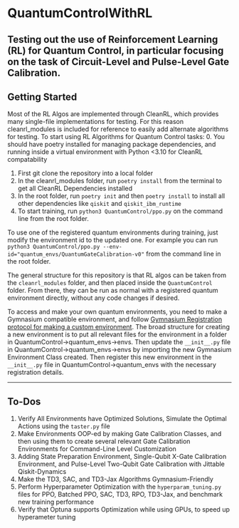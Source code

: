 # QuantumControlWithRL
Testing out the use of Reinforcement Learning (RL) for Quantum Control, in particular focusing on the task of Circuit-Level and Pulse-Level Gate Calibration.
---
## Getting Started
Most of the RL Algos are implemented through CleanRL, which provides many single-file implementations for testing. For this reason cleanrl_modules is included for reference to easily add alternate algorithms for testing. To start using RL Algorithms for Quantum Control tasks:
0. You should have poetry installed for managing package dependencies, and running inside a virtual environment with Python <3.10 for CleanRL compatability
1. First git clone the repository into a local folder
2. In the cleanrl_modules folder, run `poetry install` from the terminal to get all CleanRL Dependencies installed
3. In the root folder, run `poetry init` and then `poetry install` to install all other dependencies like `qiskit` and `qiskit_ibm_runtime`
4. To start training, run `python3 QuantumControl/ppo.py` on the command line from the root folder.

To use one of the registered quantum environments during training, just modify the environment id to the updated one. For example you can run `python3 QuantumControl/ppo.py --env-id="quantum_envs/QuantumGateCalibration-v0"` from the command line in the root folder.

The general structure for this repository is that RL algos can be taken from the `cleanrl_modules` folder, and then placed inside the `QuantumControl` folder. From there, they can be run as normal with a registered quantum environment directly, without any code changes if desired.

To access and make your own quantum environments, you need to make a Gymnasium compatible environment, and follow [Gymnasium Registration protocol for making a custom environment](https://gymnasium.farama.org/tutorials/gymnasium_basics/environment_creation/#make-your-own-custom-environment). The broad structure for creating a new environment is to put all relevant files for the environment in a folder in QuantumControl->quantum_envs->envs. Then update the  `__init__.py` file in QuantumControl->quantum_envs->envs by importing the new Gymnasium Environment Class created. Then register this new environment in the `__init__.py` file in QuantumControl->quantum_envs with the necessary registration details.

---
## To-Dos
1. Verify All Environments have Optimized Solutions, Simulate the Optimal Actions using the `taster.py` file
2. Make Environments OOP-ed by making Gate Calibration Classes, and then using them to create several relevant Gate Calibration Environments for Command-Line Level Customization
3. Adding State Preparation Environment, Single-Qubit X-Gate Calibration Environment, and Pulse-Level Two-Qubit Gate Calibration with Jittable Qiskit-Dynamics
4. Make the TD3, SAC, and TD3-Jax Algorithms Gymnasium-Friendly
5. Perform Hyperparameter Optimization with the `hyperparam_tuning.py` files for PPO, Batched PPO, SAC, TD3, RPO, TD3-Jax, and benchmark new training performance
6. Verify that Optuna supports Optimization while using GPUs, to speed up hyperameter tuning
